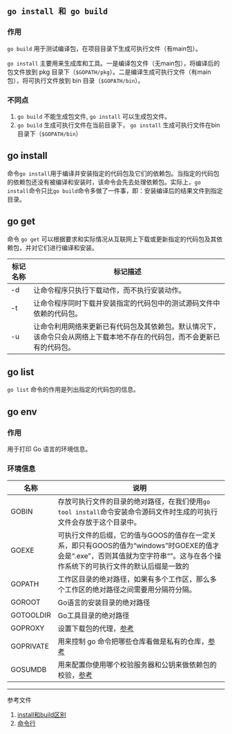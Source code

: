 ## `go install 和 go build`

### 作用

`go build` 用于测试编译包，在项目目录下生成可执行文件（有main包）。

`go install` 主要用来生成库和工具。一是编译包文件（无main包），将编译后的包文件放到 pkg 目录下（`$GOPATH/pkg`）。二是编译生成可执行文件（有main包），将可执行文件放到 bin 目录（`$GOPATH/bin`）。

### 不同点

1. `go build` 不能生成包文件, `go install` 可以生成包文件。
2. `go build` 生成可执行文件在当前目录下， `go install` 生成可执行文件在bin目录下（`$GOPATH/bin`）

## go install

命令`go install`用于编译并安装指定的代码包及它们的依赖包。当指定的代码包的依赖包还没有被编译和安装时，该命令会先去处理依赖包。实际上，`go install`命令只比`go build`命令多做了一件事，即：安装编译后的结果文件到指定目录。

## go get

命令 `go get` 可以根据要求和实际情况从互联网上下载或更新指定的代码包及其依赖包，并对它们进行编译和安装。

| 标记名称 | 标记描述                                                     |
| -------- | ------------------------------------------------------------ |
| -d       | 让命令程序只执行下载动作，而不执行安装动作。                 |
| -t       | 让命令程序同时下载并安装指定的代码包中的测试源码文件中依赖的代码包。 |
| -u       | 让命令利用网络来更新已有代码包及其依赖包。默认情况下，该命令只会从网络上下载本地不存在的代码包，而不会更新已有的代码包。 |

## go list

`go list` 命令的作用是列出指定的代码包的信息。

## go env

### 作用

用于打印 Go 语言的环境信息。

### 环境信息

| 名称      | 说明                                                         |
| --------- | ------------------------------------------------------------ |
| GOBIN     | 存放可执行文件的目录的绝对路径，在我们使用`go tool install`命令安装命令源码文件时生成的可执行文件会存放于这个目录中。 |
| GOEXE     | 可执行文件的后缀，它的值与GOOS的值存在一定关系，即只有GOOS的值为“windows”时GOEXE的值才会是“.exe”，否则其值就为空字符串“”。这与在各个操作系统下的可执行文件的默认后缀是一致的 |
| GOPATH    | 工作区目录的绝对路径，如果有多个工作区，那么多个工作区的绝对路径之间需要用分隔符分隔。 |
| GOROOT    | Go语言的安装目录的绝对路径                                   |
| GOTOOLDIR | Go工具目录的绝对路径                                         |
| GOPROXY   | 设置下载包的代理，[参考](https://goproxy.io/zh/docs/getting-started.html) |
| GOPRIVATE | 用来控制 go 命令把哪些仓库看做是私有的仓库，[参考](https://goproxy.io/zh/docs/GOPRIVATE-env.html) |
| GOSUMDB   | 用来配置你使用哪个校验服务器和公钥来做依赖包的校验，[参考](https://goproxy.io/zh/docs/GOSUMDB-env.html) |



---

参考文件

1. [install和build区别](https://www.jianshu.com/p/3db831d9b553)
2. [命令行](https://wiki.jikexueyuan.com/project/go-command-tutorial/0.1.html)

